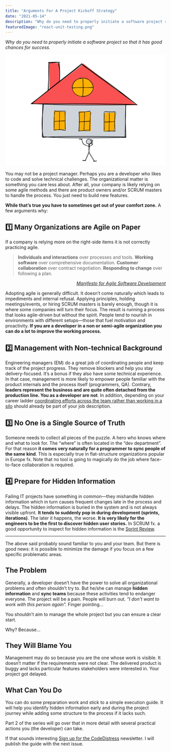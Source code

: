```yaml
---
title: "Arguments For A Project Kickoff Strategy"
date: "2021-05-14"
description: "Why do you need to properly initiate a software project so that it has good chances for success."
featuredImage: "react-unit-testing.png"
---
```


_Why do you need to properly initiate a software project so that it has good chances for success._

![Developers should have a good kick-off strategy](developers-kickoff-strategy.png)

You may not be a project manager. Perhaps you are a developer who likes to code and solve technical challenges. The organizational matter is something you care less about. After all, your company is likely relying on some agile methods and there are product owners and/or SCRUM masters to handle the process. You just need to build new features.

**While that’s true you have to sometimes get out of your comfort zone.** A few arguments why:

## 1️⃣ Many Organizations are Agile on Paper

If a company is relying more on the right-side items it is not correctly practicing agile.

> **Individuals and interactions** over processes and tools.
**Working software** over comprehensive documentation.
**Customer collaboration** over contract negotiation.
**Responding to change** over following a plan.

<p style="text-align: right;">
<em>
<a title="Quote from the official Agile Manifesto" href="https://career-ladders.dev/engineering/#staff-engineer" target="_blank" rel="noopener noreferrer">Manifesto for Agile Software Development</a>
</em>
</p>

Adopting agile is generally difficult. It doesn’t come naturally which leads to impediments and internal refusal. Applying principles, holding meetings/events, or hiring SCRUM masters is barely enough, though it is where some companies will turn their focus. The result is running a process that looks agile-driven but without the spirit. People tend to nourish in environments with different setups—those that fuel motivation and proactivity. **If you are a developer in a non or semi-agile organization you can do a lot to improve the working process.**

## 2️⃣ Management with Non-technical Background

Engineering managers (EM) do a great job of coordinating people and keep track of the project progress. They remove blockers and help you stay delivery-focused. It’s a bonus if they also have some technical experience. In that case, management is more likely to empower people familiar with the product internals and the process itself (programmers, QA). Contrary, **leaders represent the business and are quite often detached from the production line. You as a developer are not**. In addition, depending on your career ladder [coordinating efforts across the team rather than working in a silo](https://career-ladders.dev/engineering/#staff-engineer) should already be part of your job description.

## 3️⃣ No One is a Single Source of Truth

Someone needs to collect all pieces of the puzzle. A hero who knows where and what to look for. The “where” is often located in the “dev department”. For that reason **it comes very naturally for a programmer to sync people of the same kind**. This is especially true in flat-structure organizations popular in Europe fx. Note that no tool is going to magically do the job where face-to-face collaboration is required.

## 4️⃣ Prepare for Hidden Information

Failing IT projects have something in common—they mishandle hidden information which in turn causes frequent changes late in the process and delays. The hidden information is buried in the system and is not always visible upfront. **It tends to suddenly pop in during development (sprints, iterations)**. The later it happens, the worse. **It is very likely for the engineers to be the first to discover hidden user stories.** In SCRUM fx. a good opportunity to inspect for hidden information is the [Sprint Review](https://scrumguides.org/scrum-guide.html#sprint-review).

___

The above said probably sound familiar to you and your team.
But there is good news: it is possible to minimize the damage if you focus on a few specific problematic areas.

## The Problem
Generally, a developer doesn’t have the power to solve all organizational problems and often shouldn’t try to. But he/she can manage **hidden information** and **sync teams** because these activities tend to endanger everyone. The project will be a pain. People will burn out. *“I don’t want to work with this person again”.* Finger pointing…

You shouldn’t aim to manage the whole project but you can ensure a clear start.

Why? Because…

## They Will Blame You
Management may do so because you are the one whose work is visible. It doesn’t matter if the requirements were not clear. The delivered product is buggy and lacks particular features stakeholders were interested in. Your project got delayed.

## What Can You Do
You can do some preparation work and stick to a simple execution guide. It will help you identify hidden information early and during the project journey while adding some structure to the process if it lacks such.

Part 2 of the series will go over that in more detail with several practical actions you (the developer) can take.

If that sounds interesting [Sign up for the CodeDistress](/subscribe) newsletter. I will publish the guide with the next issue.
